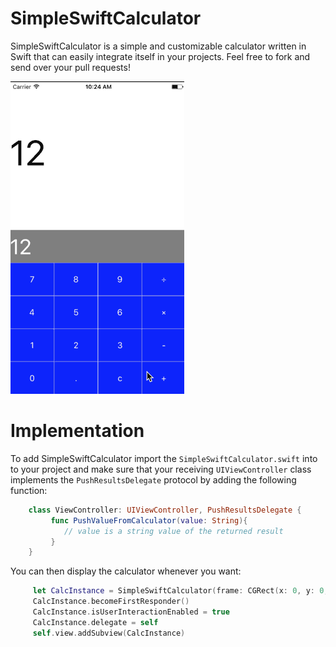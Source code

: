 # SimpleSwiftCalculator
SimpleSwiftCalculator is a simple and customizable calculator written in Swift that can easily integrate itself in your projects.
Feel free to fork and send over your pull requests!

![Animated Gif](Ressources/GithubGif.gif)

# Implementation
To add SimpleSwiftCalculator import the `SimpleSwiftCalculator.swift` into to your project and make sure that your receiving `UIViewController` class implements the `PushResultsDelegate` protocol by adding the following function:
```swift
    class ViewController: UIViewController, PushResultsDelegate {
         func PushValueFromCalculator(value: String){
            // value is a string value of the returned result
         }
    }
```
You can then display the calculator whenever you want:
```swift
     let CalcInstance = SimpleSwiftCalculator(frame: CGRect(x: 0, y: 0, width: YourWidth, height: YourHeight))
     CalcInstance.becomeFirstResponder()
     CalcInstance.isUserInteractionEnabled = true
     CalcInstance.delegate = self
     self.view.addSubview(CalcInstance)
```
